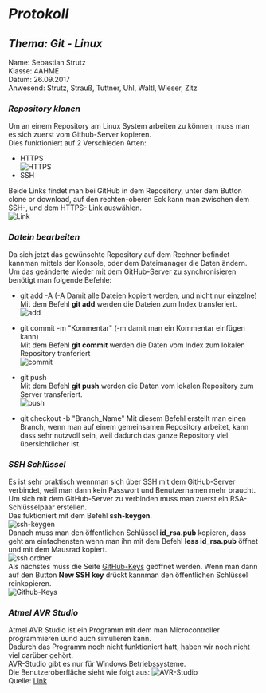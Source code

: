 # *Protokoll*
## *Thema: Git - Linux*
 Name:   Sebastian Strutz  
 Klasse: 4AHME  
 Datum: 26.09.2017  
 Anwesend: Strutz, Strauß, Tuttner, Uhl, Waltl, Wieser, Zitz  
### *Repository klonen*  
Um an einem Repository am Linux System arbeiten zu können, muss man es sich zuerst vom Github-Server kopieren.  
Dies funktioniert auf 2 Verschieden Arten:
* HTTPS  
![HTTPS](https://github.com/HTLMechatronics/m14-la1-sx/blob/strsem13/strsem13/Befehl%20clone.png) 
* SSH  

Beide Links findet man bei GitHub in dem Repository, unter dem Button clone or download, auf den rechten-oberen Eck kann man zwischen dem SSH-, und dem HTTPS- Link auswählen.  
![Link](https://github.com/HTLMechatronics/m14-la1-sx/blob/strsem13/strsem13/Links%20vom%20Repository.png)  

### *Datein bearbeiten*  
Da sich jetzt das gewünschte Repository auf dem Rechner befindet kannman mittels der Konsole, oder dem Dateimanager die Daten ändern. Um das geänderte wieder mit dem GitHub-Server zu synchronisieren benötigt man folgende Befehle:  

* git add -A (-A Damit alle Dateien kopiert werden, und nicht nur einzelne)  
Mit dem Befehl **git add** werden die Dateien zum Index transferiert.  
![add](https://github.com/HTLMechatronics/m14-la1-sx/blob/strsem13/strsem13/git%20add.png)  

* git commit -m "Kommentar" (-m damit man ein Kommentar einfügen kann)  
Mit dem Befehl **git commit** werden die Daten vom Index zum lokalen Repository tranferiert  
![commit](https://github.com/HTLMechatronics/m14-la1-sx/blob/strsem13/strsem13/git%20commit.png)

* git push  
Mit dem Befehl **git push** werden die Daten vom lokalen Repository zum Server transferiert.  
![push](https://github.com/HTLMechatronics/m14-la1-sx/blob/strsem13/strsem13/git%20push.png)  

* git checkout -b "Branch_Name"
Mit diesem Befehl erstellt man einen Branch, wenn man auf einem gemeinsamen Repository arbeitet, kann dass sehr nutzvoll sein, weil dadurch das ganze Repository viel übersichtlicher ist.  

### *SSH Schlüssel*  
Es ist sehr praktisch wennman sich über SSH mit dem GitHub-Server verbindet, weil man dann kein Passwort und Benutzernamen mehr braucht. Um sich mit dem GitHub-Server zu verbinden muss man zuerst ein RSA-Schlüsselpaar erstellen.  
Das fuktioniert mit dem Befehl **ssh-keygen**.    
![ssh-keygen](https://github.com/HTLMechatronics/m14-la1-sx/blob/strsem13/strsem13/ssh-keygen.png)  
Danach muss man den öffentlichen Schlüssel **id_rsa.pub** kopieren, dass geht am einfachensten wenn man ihn mit dem Befehl **less id_rsa.pub** öffnet und mit dem Mausrad kopiert.  
![ssh ordner](https://github.com/HTLMechatronics/m14-la1-sx/blob/strsem13/strsem13/ssh%20ordner.png)  
Als nächstes muss die Seite [GitHub-Keys](https://github.com/settings/keys) geöffnet werden. Wenn man dann auf den Button **New SSH key** drückt kannman den öffentlichen Schlüssel reinkopieren.  
![Github-Keys](https://github.com/HTLMechatronics/m14-la1-sx/blob/strsem13/strsem13/SSH.png)  

### *Atmel AVR Studio*  
Atmel AVR Studio ist ein Programm mit dem man Microcontroller programmieren uund auch simulieren kann.  
Dadurch das Programm noch nicht funktioniert hatt, haben wir noch nicht viel darüber gehört.  
AVR-Studio gibt es nur für Windows Betriebssysteme.  
Die Benutzeroberfläche sieht wie folgt aus:
![AVR-Studio](https://www.google.at/url?sa=i&rct=j&q=&esrc=s&source=images&cd=&cad=rja&uact=8&ved=0ahUKEwity4zr4NLWAhXDVxoKHfMsBrYQjRwIBw&url=http%3A%2F%2Fmaxembedded.com%2F2011%2F06%2Fusing-avr-studio-5%2F&psig=AOvVaw2zM2yG3RDnaQYPRAfPaEBx&ust=1507061701826297)  
Quelle: [Link](http://maxembedded.com/2011/06/using-avr-studio-5/)
